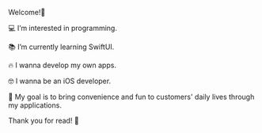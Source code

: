 Welcome!🤗


💻 I’m interested in programming.

📚 I’m currently learning SwiftUI.

🔥 I wanna develop my own apps.

🤓 I wanna be an iOS developer.

🌈 My goal is to bring convenience and fun to customers' daily lives through my applications.


Thank you for read! 🙏

<!---
devHuni/devHuni is a ✨ special ✨ repository because its `README.md` (this file) appears on your GitHub profile.
You can click the Preview link to take a look at your changes.
--->

